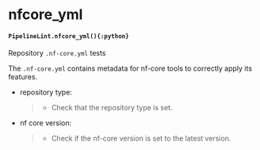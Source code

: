 # nfcore_yml

#### `PipelineLint.nfcore_yml(){:python}`

Repository `.nf-core.yml` tests

The `.nf-core.yml` contains metadata for nf-core tools to correctly apply its features.

- repository type:
  > - Check that the repository type is set.
- nf core version:
  > - Check if the nf-core version is set to the latest version.
